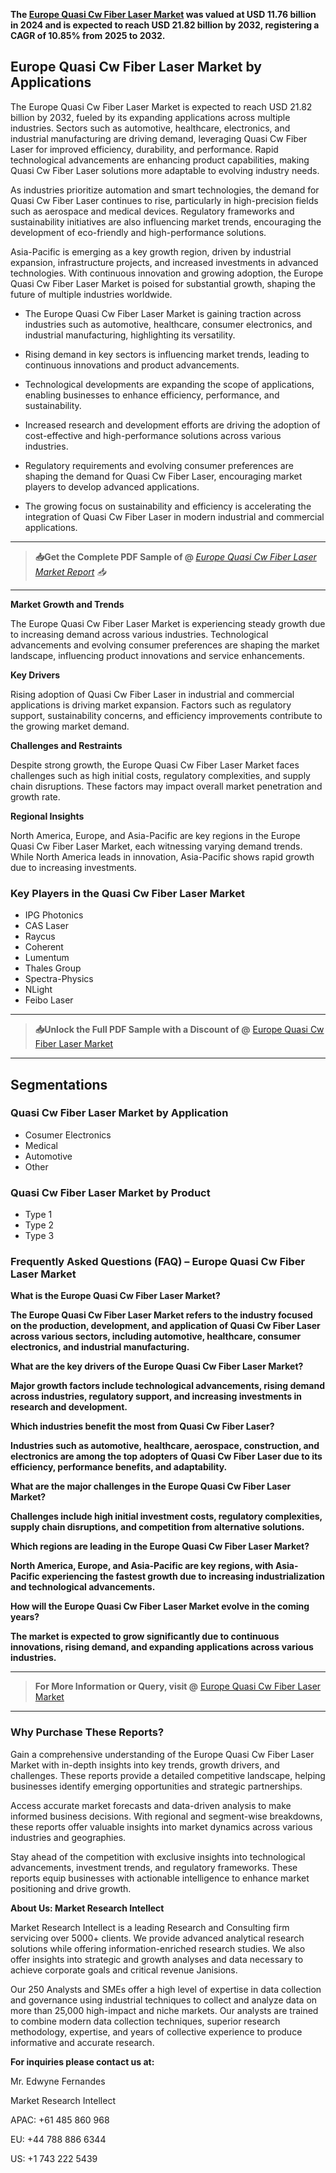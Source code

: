 <p><strong>The <a href="https://www.marketresearchintellect.com/download-sample/?rid=472644&amp;utm_source=Pulse-April-Europe&amp;utm_medium=852">Europe Quasi Cw Fiber Laser Market</a> was valued at USD 11.76 billion in 2024 and is expected to reach USD 21.82 billion by 2032, registering a CAGR of 10.85% from 2025 to 2032.</strong></p><h2>Europe Quasi Cw Fiber Laser Market by Applications&nbsp;</h2><p><p>The Europe Quasi Cw Fiber Laser Market is expected to reach USD 21.82 billion by 2032, fueled by its expanding applications across multiple industries. Sectors such as automotive, healthcare, electronics, and industrial manufacturing are driving demand, leveraging Quasi Cw Fiber Laser for improved efficiency, durability, and performance. Rapid technological advancements are enhancing product capabilities, making Quasi Cw Fiber Laser solutions more adaptable to evolving industry needs.</p><p>As industries prioritize automation and smart technologies, the demand for Quasi Cw Fiber Laser continues to rise, particularly in high-precision fields such as aerospace and medical devices. Regulatory frameworks and sustainability initiatives are also influencing market trends, encouraging the development of eco-friendly and high-performance solutions.</p><p>Asia-Pacific is emerging as a key growth region, driven by industrial expansion, infrastructure projects, and increased investments in advanced technologies. With continuous innovation and growing adoption, the Europe Quasi Cw Fiber Laser Market is poised for substantial growth, shaping the future of multiple industries worldwide.</p></p><ul><li><p>The Europe Quasi Cw Fiber Laser Market is gaining traction across industries such as automotive, healthcare, consumer electronics, and industrial manufacturing, highlighting its versatility.</p></li><li><p>Rising demand in key sectors is influencing market trends, leading to continuous innovations and product advancements.</p></li><li><p>Technological developments are expanding the scope of applications, enabling businesses to enhance efficiency, performance, and sustainability.</p></li><li><p>Increased research and development efforts are driving the adoption of cost-effective and high-performance solutions across various industries.</p></li><li><p>Regulatory requirements and evolving consumer preferences are shaping the demand for Quasi Cw Fiber Laser, encouraging market players to develop advanced applications.</p></li><li><p>The growing focus on sustainability and efficiency is accelerating the integration of Quasi Cw Fiber Laser in modern industrial and commercial applications.</p></li></ul><hr /><blockquote><p><strong><span class="font-[700]">📥Get the Complete PDF Sample of @ </span></strong><em><span class="font-[700]"><a href="https://www.marketresearchintellect.com/download-sample/?rid=472644&amp;utm_source=Pulse-April-Europe&amp;utm_medium=852" target="_blank" data-tracking-control-name="article-ssr-frontend-pulse_little-text-block" data-tracking-will-navigate="" data-test-link="">Europe Quasi Cw Fiber Laser Market Report</a>&nbsp;📥</span></em></p></blockquote><hr /><p class="" data-start="77" data-end="360"><strong data-start="77" data-end="105">Market Growth and Trends</strong></p><p class="" data-start="77" data-end="360">The Europe Quasi Cw Fiber Laser Market is experiencing steady growth due to increasing demand across various industries. Technological advancements and evolving consumer preferences are shaping the market landscape, influencing product innovations and service enhancements.</p><p class="" data-start="362" data-end="606"><strong data-start="362" data-end="377">Key Drivers</strong></p><p class="" data-start="362" data-end="606">Rising adoption of Quasi Cw Fiber Laser in industrial and commercial applications is driving market expansion. Factors such as regulatory support, sustainability concerns, and efficiency improvements contribute to the growing market demand.</p><p class="" data-start="608" data-end="849"><strong data-start="608" data-end="637">Challenges and Restraints</strong></p><p class="" data-start="608" data-end="849">Despite strong growth, the Europe Quasi Cw Fiber Laser Market faces challenges such as high initial costs, regulatory complexities, and supply chain disruptions. These factors may impact overall market penetration and growth rate.</p><p class="" data-start="851" data-end="1095"><strong data-start="851" data-end="872">Regional Insights</strong></p><p class="" data-start="851" data-end="1095">North America, Europe, and Asia-Pacific are key regions in the Europe Quasi Cw Fiber Laser Market, each witnessing varying demand trends. While North America leads in innovation, Asia-Pacific shows rapid growth due to increasing investments.</p><p><h3>Key Players in the Quasi Cw Fiber Laser Market </h3><ul><li>IPG Photonics</li><li>CAS Laser</li><li>Raycus</li><li>Coherent</li><li>Lumentum</li><li>Thales Group</li><li>Spectra-Physics</li><li>NLight</li><li>Feibo Laser</li></ul></p><hr /><blockquote><p><strong>📥Unlock the Full PDF Sample with a Discount of @</strong> <a href="https://www.marketresearchintellect.com/ask-for-discount/?rid=472644&amp;utm_source=Pulse-April-Europe&amp;utm_medium=852">Europe Quasi Cw Fiber Laser Market</a></p></blockquote><hr /><p><h2>Segmentations</h2><h3>Quasi Cw Fiber Laser Market by Application</h3><ul><li>Cosumer Electronics</li><li>Medical</li><li>Automotive</li><li>Other</li></ul><h3>Quasi Cw Fiber Laser Market by Product</h3><ul><li>Type 1</li><li>Type 2</li><li>Type 3</li></ul></p><h3><strong>Frequently Asked Questions (FAQ) &ndash; Europe Quasi Cw Fiber Laser Market</strong></h3><p><strong>What is the Europe Quasi Cw Fiber Laser Market?</strong></p><p><strong>The Europe Quasi Cw Fiber Laser Market refers to the industry focused on the production, development, and application of Quasi Cw Fiber Laser across various sectors, including automotive, healthcare, consumer electronics, and industrial manufacturing.</strong></p><p><strong>What are the key drivers of the Europe Quasi Cw Fiber Laser Market?</strong></p><p><strong>Major growth factors include technological advancements, rising demand across industries, regulatory support, and increasing investments in research and development.</strong></p><p><strong>Which industries benefit the most from Quasi Cw Fiber Laser?</strong></p><p><strong>Industries such as automotive, healthcare, aerospace, construction, and electronics are among the top adopters of Quasi Cw Fiber Laser due to its efficiency, performance benefits, and adaptability.</strong></p><p><strong>What are the major challenges in the Europe Quasi Cw Fiber Laser Market?</strong></p><p><strong>Challenges include high initial investment costs, regulatory complexities, supply chain disruptions, and competition from alternative solutions.</strong></p><p><strong>Which regions are leading in the Europe Quasi Cw Fiber Laser Market?</strong></p><p><strong>North America, Europe, and Asia-Pacific are key regions, with Asia-Pacific experiencing the fastest growth due to increasing industrialization and technological advancements.</strong></p><p><strong>How will the Europe Quasi Cw Fiber Laser Market evolve in the coming years?</strong></p><p><strong>The market is expected to grow significantly due to continuous innovations, rising demand, and expanding applications across various industries.</strong></p><hr /><blockquote><p><span class="font-[700]"><strong>For More Information or Query, visit&nbsp;@</strong>&nbsp;</span><span class="font-[700]"><a href="https://www.marketresearchintellect.com/product/quasi-cw-fiber-laser-market-size-and-forecast/?utm_source=Linkedin&utm_medium=852" target="_blank" data-tracking-control-name="article-ssr-frontend-pulse_little-text-block" data-tracking-will-navigate="" data-test-link="">Europe Quasi Cw Fiber Laser Market</a></span></p></blockquote><hr /><h3><strong data-start="0" data-end="31">Why Purchase These Reports?</strong></h3><p class="" data-start="35" data-end="297">Gain a comprehensive understanding of the Europe Quasi Cw Fiber Laser Market with in-depth insights into key trends, growth drivers, and challenges. These reports provide a detailed competitive landscape, helping businesses identify emerging opportunities and strategic partnerships.</p><p class="" data-start="299" data-end="540">Access accurate market forecasts and data-driven analysis to make informed business decisions. With regional and segment-wise breakdowns, these reports offer valuable insights into market dynamics across various industries and geographies.</p><p class="" data-start="542" data-end="784">Stay ahead of the competition with exclusive insights into technological advancements, investment trends, and regulatory frameworks. These reports equip businesses with actionable intelligence to enhance market positioning and drive growth.</p><p><strong><span class="font-[700]">About Us: Market Research Intellect</span></strong></p><p><span class="">Market Research Intellect is a leading Research and Consulting firm servicing over 5000+ clients. We provide advanced analytical research solutions while offering information-enriched research studies.&nbsp;</span>We also offer insights into strategic and growth analyses and data necessary to achieve corporate goals and critical revenue Janisions.</p><p><span class="">Our 250 Analysts and SMEs offer a high level of expertise in data collection and governance using industrial techniques to collect and analyze data on more than 25,000 high-impact and niche markets. Our analysts are trained to combine modern data collection techniques, superior research methodology, expertise, and years of collective experience to produce informative and accurate research.</span></p><p><strong>For inquiries please contact us at:</strong></p><p>Mr. Edwyne Fernandes</p><p>Market Research Intellect</p><p>APAC: +61 485 860 968</p><p>EU: +44 788 886 6344</p><p>US: +1 743 222 5439</p>